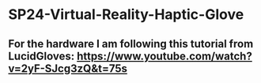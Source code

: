 # SP24-Virtual-Reality-Haptic-Glove

## For the hardware I am following this tutorial from LucidGloves: https://www.youtube.com/watch?v=2yF-SJcg3zQ&t=75s
